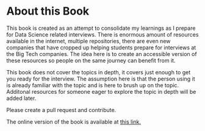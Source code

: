 # About this Book


This book is created as an attempt to consolidate my learnings as I prepare for Data Science related interviews. There is enormous amount of resources available in the internet, multiple repositories, there are even new companies that have cropped up helping students prepare for interviews at the Big Tech companies. The idea here is to create an accessible version of these resources so people on the same journey can benefit from it.

This book does not cover the topics in depth, it covers just enough to get you ready for the interview. The assumption here is that the person using it is already familiar with the topic and is here to brush up on the topic. Additonal resources for someone eager to explore the topic in depth will be added later.

Please create a pull request and contribute.

The online version of the book is available at [this link.](https://dipranjan.github.io/dsinterviewqns/intro.html)

